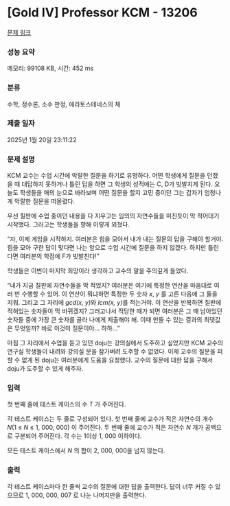 # [Gold IV] Professor KCM - 13206 

[문제 링크](https://www.acmicpc.net/problem/13206) 

### 성능 요약

메모리: 99108 KB, 시간: 452 ms

### 분류

수학, 정수론, 소수 판정, 에라토스테네스의 체

### 제출 일자

2025년 1월 20일 23:11:22

### 문제 설명

<p>KCM 교수는 수업 시간에 악랄한 질문을 하기로 유명하다. 어떤 학생에게 질문을 던졌을 때 대답하지 못하거나 틀린 답을 하면 그 학생의 성적에는 C, D가 빗발치게 된다. 오늘도 학생들을 매의 눈으로 바라보며 어떤 질문을 할지 고민 중이던 그는 갑자기 엄청나게 악랄한 질문을 떠올렸다.</p>

<p>우선 칠판에 수업 중이던 내용을 다 지우고는 임의의 자연수들을 미친듯이 막 적어대기 시작했다. 그러고는 학생들을 향해 이렇게 외쳤다.</p>

<p>“자, 이제 게임을 시작하지. 여러분은 힘을 모아서 내가 내는 질문의 답을 구해야 할거야. 힘을 모아 구한 답이 맞다면 나는 앞으로 수업 시간에 질문을 하지 않겠다. 하지만 틀린다면 여러분의 학점에 F가 빗발친다!”</p>

<p>학생들은 이번이 마지막 희망이라 생각하고 교수의 말을 주의깊게 들었다.</p>

<p>“내가 지금 칠판에 자연수들을 막 적었지? 여러분은 여기에 특정한 연산을 마음대로 여러 번 수행할 수 있어. 이 연산이 뭐냐하면 특정한 두 숫자 <em>x</em>, <em>y</em> 를 고른 다음에 그 둘을 지워. 그리고 그 자리에 <em>gcd(x, y)</em>와 <em>lcm(x, y)</em>를 적는거야. 이 연산을 반복하면 칠판에 적혀있는 숫자들이 막 바뀌겠지? 그러고나서 적당한 때가 되면 여러분은 그 때 남아있던 숫자들 중에 가장 큰 숫자를 골라 나에게 제출해야 해. 이때 만들 수 있는 결과의 최댓값은 무엇일까? 바로 이것이 질문이야... 하하...”</p>

<p>마침 그 자리에서 수업을 듣고 있던 doju는 강의실에서 도주하고 싶었지만 KCM 교수의 연구실 학생들이 내려와 강의실 문을 잠가버려 도주할 수 없었다. 이제 교수의 질문을 피할 수 없게 된 doju는 여러분에게 도움을 요청했다. 교수의 질문에 대한 답을 구해서 doju가 도주할 수 있게 해주자.</p>

### 입력 

 <p>첫 번째 줄에 테스트 케이스의 수 <em>T</em> 가 주어진다.</p>

<p>각 테스트 케이스는 두 줄로 구성되어 있다. 첫 번째 줄에 교수가 적은 자연수의 개수 <em>N</em>(1 ≤ <em>N</em> ≤ 1, 000, 000) 이 주어진다. 두 번째 줄에 교수가 적은 자연수 <em>N</em> 개가 공백으로 구분되어 주어진다. 각 수는 1이상 1, 000 이하이다.</p>

<p>모든 테스트 케이스에서 <em>N</em> 의 합이 2, 000, 000을 넘지 않는다.</p>

### 출력 

 <p>각 테스트 케이스마다 한 줄씩 교수의 질문에 대한 답을 출력한다. 답이 너무 커질 수 있으므로 1, 000, 000, 007 로 나눈 나머지만을 출력한다.</p>

